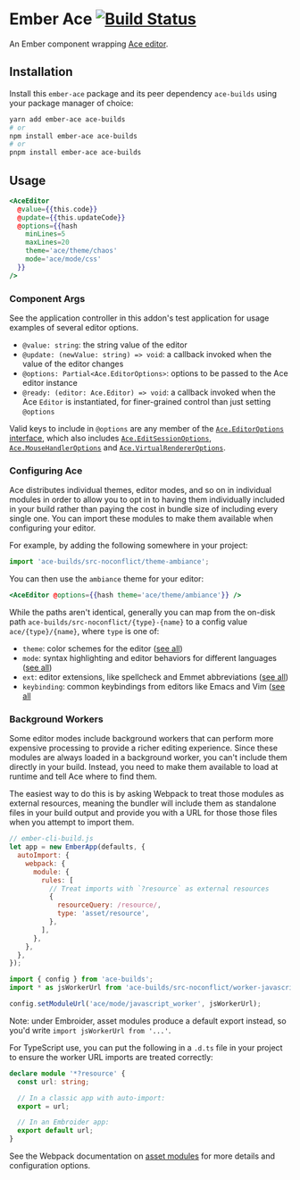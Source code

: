 # Ember Ace [![Build Status](https://travis-ci.org/dfreeman/ember-ace.svg?branch=master)](https://travis-ci.org/dfreeman/ember-ace)

An Ember component wrapping [Ace editor](https://ace.c9.io).

## Installation

Install this `ember-ace` package and its peer dependency `ace-builds` using your package manager of choice:

```bash
yarn add ember-ace ace-builds
# or
npm install ember-ace ace-builds
# or
pnpm install ember-ace ace-builds
```

## Usage

```hbs
<AceEditor
  @value={{this.code}}
  @update={{this.updateCode}}
  @options={{hash
    minLines=5
    maxLines=20
    theme='ace/theme/chaos'
    mode='ace/mode/css'
  }}
/>
```

### Component Args

See the application controller in this addon's test application for usage examples of several editor options.

- `@value: string`: the string value of the editor
- `@update: (newValue: string) => void`: a callback invoked when the value of the editor changes
- `@options: Partial<Ace.EditorOptions>`: options to be passed to the Ace editor instance
- `@ready: (editor: Ace.Editor) => void`: a callback invoked when the Ace `Editor` is instantiated, for finer-grained control than just setting `@options`

Valid keys to include in `@options` are any member of the [`Ace.EditorOptions` interface](https://github.com/ajaxorg/ace/blob/f7432f5264102b40e48dab1e948f47e195fc1459/ace.d.ts#L205-L223), which also includes [`Ace.EditSessionOptions`](https://github.com/ajaxorg/ace/blob/f7432f5264102b40e48dab1e948f47e195fc1459/ace.d.ts#L157-L170), [`Ace.MouseHandlerOptions`](https://github.com/ajaxorg/ace/blob/f7432f5264102b40e48dab1e948f47e195fc1459/ace.d.ts#L197-L203) and [`Ace.VirtualRendererOptions`](https://github.com/ajaxorg/ace/blob/f7432f5264102b40e48dab1e948f47e195fc1459/ace.d.ts#L172-L195).

### Configuring Ace

Ace distributes individual themes, editor modes, and so on in individual modules in order to allow you to opt in to having them individually included in your build rather than paying the cost in bundle size of including every single one. You can import these modules to make them available when configuring your editor.

For example, by adding the following somewhere in your project:

```ts
import 'ace-builds/src-noconflict/theme-ambiance';
```

You can then use the `ambiance` theme for your editor:

```hbs
<AceEditor @options={{hash theme='ace/theme/ambiance'}} />
```

While the paths aren't identical, generally you can map from the on-disk path `ace-builds/src-noconflict/{type}-{name}` to a config value `ace/{type}/{name}`, where `type` is one of:

- `theme`: color schemes for the editor ([see all](https://github.com/ajaxorg/ace/tree/master/lib/ace/theme))
- `mode`: syntax highlighting and editor behaviors for different languages ([see all](https://github.com/ajaxorg/ace/tree/master/lib/ace/mode))
- `ext`: editor extensions, like spellcheck and Emmet abbreviations ([see all](https://github.com/ajaxorg/ace/tree/master/lib/ace/ext))
- `keybinding`: common keybindings from editors like Emacs and Vim ([see all](https://github.com/ajaxorg/ace/tree/master/lib/ace/keyboard)

### Background Workers

Some editor modes include background workers that can perform more expensive processing to provide a richer editing experience. Since these modules are always loaded in a background worker, you can't include them directly in your build. Instead, you need to make them available to load at runtime and tell Ace where to find them.

The easiest way to do this is by asking Webpack to treat those modules as external resources, meaning the bundler will include them as standalone files in your build output and provide you with a URL for those those files when you attempt to import them.

```js
// ember-cli-build.js
let app = new EmberApp(defaults, {
  autoImport: {
    webpack: {
      module: {
        rules: [
          // Treat imports with `?resource` as external resources
          {
            resourceQuery: /resource/,
            type: 'asset/resource',
          },
        ],
      },
    },
  },
});
```

```ts
import { config } from 'ace-builds';
import * as jsWorkerUrl from 'ace-builds/src-noconflict/worker-javascript?resource';

config.setModuleUrl('ace/mode/javascript_worker', jsWorkerUrl);
```

Note: under Embroider, asset modules produce a default export instead, so you'd write `import jsWorkerUrl from '...'`.

For TypeScript use, you can put the following in a `.d.ts` file in your project to ensure the worker URL imports are treated correctly:

```ts
declare module '*?resource' {
  const url: string;

  // In a classic app with auto-import:
  export = url;

  // In an Embroider app:
  export default url;
}
```

See the Webpack documentation on [asset modules](https://webpack.js.org/guides/asset-modules/) for more details and configuration options.
